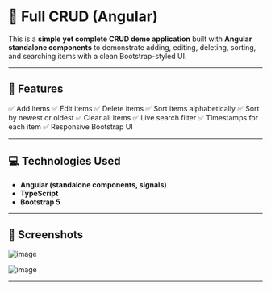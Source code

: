 # 📝 Full CRUD (Angular)

This is a **simple yet complete CRUD demo application** built with **Angular standalone components** to demonstrate adding, editing, deleting, sorting, and searching items with a clean Bootstrap-styled UI.

---

## 🚀 **Features**

✅ Add items
✅ Edit items
✅ Delete items
✅ Sort items alphabetically
✅ Sort by newest or oldest
✅ Clear all items
✅ Live search filter
✅ Timestamps for each item
✅ Responsive Bootstrap UI

---

## 💻 **Technologies Used**

* **Angular (standalone components, signals)**
* **TypeScript**
* **Bootstrap 5**

---


## 📸 **Screenshots**

![image](https://github.com/user-attachments/assets/525b406c-4e0d-4d7b-80ba-873f1ac86d4d)

![image](https://github.com/user-attachments/assets/fecf4d80-e76d-4630-9f5f-0391d8d9ca1e)


---

